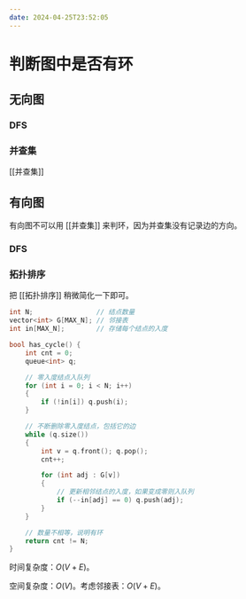 ```yaml
---
date: 2024-04-25T23:52:05
---
```


# 判断图中是否有环

## 无向图

### DFS

### 并查集

[[并查集]]

## 有向图

有向图不可以用 [[并查集]] 来判环，因为并查集没有记录边的方向。

### DFS

### 拓扑排序

把 [[拓扑排序]] 稍微简化一下即可。

``` cpp
int N;                // 结点数量
vector<int> G[MAX_N]; // 邻接表
int in[MAX_N];        // 存储每个结点的入度

bool has_cycle() {
    int cnt = 0;
    queue<int> q;

    // 零入度结点入队列
    for (int i = 0; i < N; i++)
    {
        if (!in[i]) q.push(i);
    }

    // 不断删除零入度结点，包括它的边
    while (q.size())
    {
        int v = q.front(); q.pop();
        cnt++;

        for (int adj : G[v])
        {
            // 更新相邻结点的入度，如果变成零则入队列
            if (--in[adj] == 0) q.push(adj);
        }
    }

    // 数量不相等，说明有环
    return cnt != N;
}
```

时间复杂度：$O(V+E)$。

空间复杂度：$O(V)$。考虑邻接表：$O(V+E)$。
